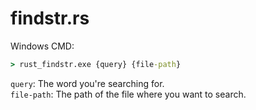 # findstr.rs

Windows CMD:
```cmd
> rust_findstr.exe {query} {file-path}
```

`query`: The word you're searching for.  
`file-path`: The path of the file where you want to search.
